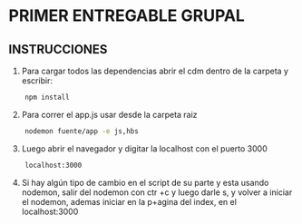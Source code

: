 # PRIMER ENTREGABLE GRUPAL

### 

## INSTRUCCIONES

1. Para cargar todos las dependencias abrir el cdm dentro de la carpeta y escribir:
```bash
    npm install
```
2. Para correr el app.js usar desde la carpeta raiz
```bash
    nodemon fuente/app -e js,hbs
```  
3. Luego abrir el navegador y digitar la localhost con el puerto 3000
```bash
    localhost:3000
```  
4. Si hay algún tipo de cambio en el script de su parte y esta usando nodemon, salir del nodemon con ctr +c
y luego darle s, y volver a iniciar el nodemon, ademas iniciar en la p+agina del index, en el 
localhost:3000
